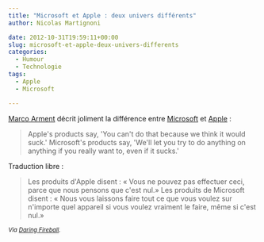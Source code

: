 ```yaml
---
title: "Microsoft et Apple : deux univers différents"
author: Nicolas Martignoni

date: 2012-10-31T19:59:11+00:00
slug: microsoft-et-apple-deux-univers-differents
categories:
  - Humour
  - Technologie
tags:
  - Apple
  - Microsoft

---
```

[Marco Arment][1] décrit joliment la différence entre [Microsoft][2] et [Apple][3] :

> Apple's products say, 'You can't do that because we think it would suck.' Microsoft's products say, 'We'll let you try to do anything on anything if you really want to, even if it sucks.'

Traduction libre :

> Les produits d'Apple disent : « Vous ne pouvez pas effectuer ceci, parce que nous pensons que c'est nul.» Les produits de Microsoft disent : « Nous vous laissons faire tout ce que vous voulez sur n'importe quel appareil si vous voulez vraiment le faire, même si c'est nul.»

<small>_Via [Daring Fireball][4]._</small>

 [1]: https://marco.org/2012/10/26/an-alternate-universe
 [2]: https://microsoft.com/
 [3]: https://apple.com/
 [4]: https://daringfireball.net/linked/2012/10/31/marco-surface

<!--more-->
